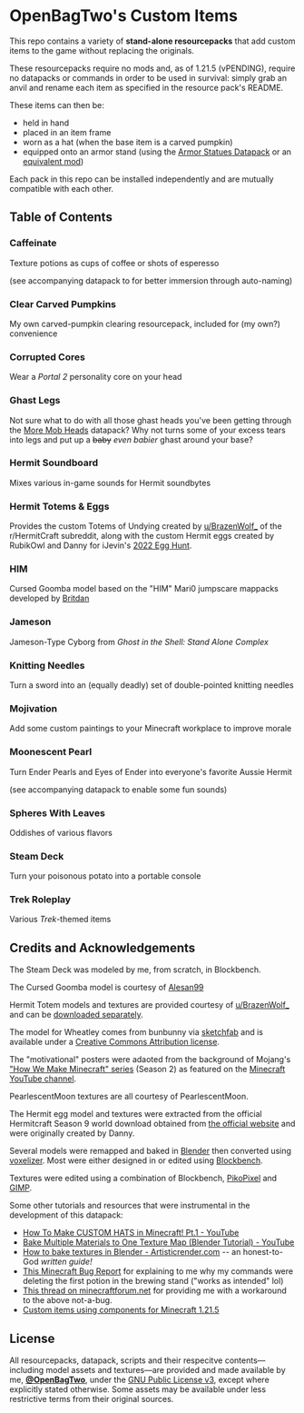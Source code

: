 # OpenBagTwo's Custom Items

This repo contains a variety of **stand-alone resourcepacks** that add custom
items to the game without replacing the originals.

These resourcepacks require no mods and, as of 1.21.5 (vPENDING), require no
datapacks or commands in order to be used in survival: simply grab an anvil
and rename each item as specified in the resource pack's README.

These items can then be:
- held in hand
- placed in an item frame
- worn as a hat (when the base item is a carved pumpkin)
- equipped onto an armor stand (using the
  [Armor Statues Datapack](https://modrinth.com/datapack/armor-statues-datapack)
  or an [equivalent mod](https://modrinth.com/mod/armor-poser))

Each pack in this repo can be installed independently and are mutually
compatible with each other.

## Table of Contents

### Caffeinate

Texture potions as cups of coffee or shots of esperesso

(see accompanying datapack to for better immersion through auto-naming)


### Clear Carved Pumpkins

My own carved-pumpkin clearing resourcepack, included for (my own?) convenience


### Corrupted Cores

Wear a _Portal 2_ personality core on your head


### Ghast Legs

Not sure what to do with all those ghast heads you've been getting through
the [More Mob Heads](https://vanillatweaks.net/picker/datapacks/) datapack?
Why not turns some of your excess tears into legs and put up a ~~baby~~
_even babier_ ghast around your base?


### Hermit Soundboard

Mixes various in-game sounds for Hermit soundbytes


### Hermit Totems & Eggs

Provides the custom Totems of Undying created by
[u/BrazenWolf_](https://www.reddit.com/r/HermitCraft/comments/xnir7p/hermit_totems_s9_members_completed/)
of the r/HermitCraft subreddit, along with the custom Hermit eggs
created by RubikOwl and Danny for iJevin's
[2022 Egg Hunt](https://hermitcraft.fandom.com/wiki/Hermitcraft_Easter_Egg_Hunt).


### HIM

Cursed Goomba model based on the "HIM" Mari0 jumpscare mappacks
developed by [Britdan](https://www.youtube.com/@britdan)


### Jameson

Jameson-Type Cyborg from _Ghost in the Shell: Stand Alone Complex_


### Knitting Needles

Turn a sword into an (equally deadly) set of double-pointed knitting needles


### Mojivation

Add some custom paintings to your Minecraft workplace to improve morale


### Moonescent Pearl

Turn Ender Pearls and Eyes of Ender into everyone's favorite Aussie Hermit

(see accompanying datapack to enable some fun sounds)


### Spheres With Leaves

Oddishes of various flavors


### Steam Deck

Turn your poisonous potato into a portable console


### Trek Roleplay

Various _Trek_-themed items


## Credits and Acknowledgements

The Steam Deck was modeled by me, from scratch, in Blockbench.

The Cursed Goomba model is courtesy of [Alesan99](https://github.com/alesan99/mari0_ae)

Hermit Totem models and textures are provided courtesy of [u/BrazenWolf_](https://www.reddit.com/user/BrazenWolf_/) and
can be [downloaded separately](https://www.reddit.com/r/HermitCraft/comments/xnir7p/hermit_totems_s9_members_completed/).

The model for Wheatley comes from bunbunny via
[sketchfab](https://sketchfab.com/3d-models/wheatley-b6f0d60656a1470e80f6d1e4f3b611ab)
and is available under a [Creative Commons Attribution license](http://creativecommons.org/licenses/by/4.0/).

The "motivational" posters were adaoted from the background of Mojang's
["How We Make Minecraft" series](https://www.youtube.com/playlist?list=PLZHdY_46KnYtODUzKsnX_KWI4fAdUVdGk)
(Season 2) as featured on the
[Minecraft YouTube channel](https://www.youtube.com/minecraft).

PearlescentMoon textures are all courtesy of PearlescentMoon.

The Hermit egg model and textures were extracted from the official Hermitcraft Season 9 world download
obtained from [the official website](https://hermitcraft.com/) and were originally created by Danny.

Several models were remapped and baked in [Blender](https://www.blender.org/) then converted using
[voxelizer](https://drububu.com/miscellaneous/voxelizer). Most were either designed in or
edited using [Blockbench](https://www.blockbench.net/).

Textures were edited using a combination of Blockbench,
[PikoPixel](http://twilightedge.com/mac/pikopixel/)
and [GIMP](https://www.gimp.org/).

Some other tutorials and resources that were instrumental in the development of this datapack:

- [How To Make CUSTOM HATS in Minecraft! Pt.1 - YouTube](https://www.youtube.com/watch?v=YBZbQGNxf18)
- [Bake Multiple Materials to One Texture Map (Blender Tutorial) - YouTube](https://www.youtube.com/watch?v=wG6ON8wZYLc)
- [How to bake textures in Blender - Artisticrender.com](https://artisticrender.com/how-to-bake-textures-in-blender/) --
    an honest-to-God _written guide!_
- [This Minecraft Bug Report](https://bugs.mojang.com/browse/MC-141876) for explaining to me why my commands were deleting
    the first potion in the brewing stand ("works as intended" lol)
- [This thread on minecraftforum.net](https://www.minecraftforum.net/forums/minecraft-java-edition/redstone-discussion-and/commands-command-blocks-and/2982699-how-to-execute-if-chest-has-a-item-in-it) for providing me with a workaround to the above not-a-bug.
- [Custom items using components for Minecraft 1.21.5](https://www.youtube.com/watch?v=u1HrSYR3DrU)


## License

All resourcepacks, datapack, scripts and their respecitve contents—including model
assets and textures—are provided and made available by me,
[**@OpenBagTwo**](https://github.com/OpenBagTwo/), under
the [GNU Public License v3](https://www.gnu.org/licenses/gpl-3.0.en.html),
except where explicitly stated otherwise. Some assets may be available under
less restrictive terms from their original sources.
